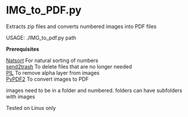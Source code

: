 # IMG_to_PDF.py

Extracts zip files and converts numbered images into PDF files

USAGE: ./IMG_to_pdf.py path

**Prerequisites**

[Natsort](https://pypi.org/project/natsort/) For natural sorting of numbers  
[send2trash](https://pypi.org/project/Send2Trash/) To delete files that are no longer needed  
[PIL](https://pillow.readthedocs.io/en/stable/) To remove alpha layer from images  
[PyPDF2](https://pypi.org/project/PyPDF2/) To convert images to PDF  

images need to be in a folder and numbered. folders can have subfolders with images 

Tested on Linux only
